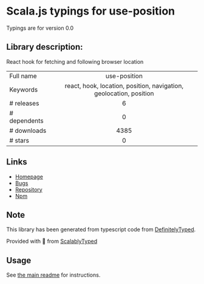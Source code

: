 
# Scala.js typings for use-position

Typings are for version 0.0

## Library description:
React hook for fetching and following browser location

|                    |                 |
| ------------------ | :-------------: |
| Full name          | use-position |
| Keywords           | react, hook, location, position, navigation, geolocation, position |
| # releases         | 6 |
| # dependents       | 0 |
| # downloads        | 4385 |
| # stars            | 0 |

## Links
- [Homepage](https://github.com/trekhleb/use-position#readme)
- [Bugs](https://github.com/trekhleb/use-position/issues)
- [Repository](https://github.com/trekhleb/use-position)
- [Npm](https://www.npmjs.com/package/use-position)
    


## Note
This library has been generated from typescript code from [DefinitelyTyped](https://definitelytyped.org).

Provided with :purple_heart: from [ScalablyTyped](https://github.com/oyvindberg/ScalablyTyped)

## Usage
See [the main readme](../../readme.md) for instructions.


